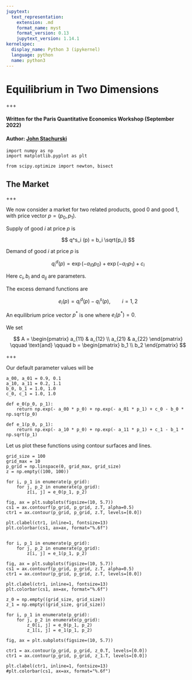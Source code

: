 ```yaml
---
jupytext:
  text_representation:
    extension: .md
    format_name: myst
    format_version: 0.13
    jupytext_version: 1.14.1
kernelspec:
  display_name: Python 3 (ipykernel)
  language: python
  name: python3
---
```


# Equilibrium in Two Dimensions

+++

#### Written for the Paris Quantitative Economics Workshop (September 2022)
#### Author: [John Stachurski](http://johnstachurski.net/)

```{code-cell} ipython3
import numpy as np
import matplotlib.pyplot as plt

from scipy.optimize import newton, bisect
```

## The Market


+++

We now consider a market for two related products, good 0 and good 1, with price vector $p = (p_0, p_1)$.

Supply of good $i$ at price $p$ is 

$$ q^s_i (p) = b_i \sqrt{p_i} $$

Demand of good $i$ at price $p$ is

$$ q^d_i (p) = \exp(-a_{i0} p_0) + \exp(-a_{i1} p_1) + c_i$$

Here $c_i, b_i$ and $a_{ij}$ are parameters.

The excess demand functions are

$$ e_i(p) = q^d_i(p) - q^s_i(p), \qquad i = 1, 2 $$

An equilibrium price vector $p^*$ is one where $e_i(p^*) = 0$.  

We set

$$ 
    A = \begin{pmatrix}
            a_{11} & a_{12} \\
            a_{21} & a_{22}
        \end{pmatrix}
    \qquad \text{and} \qquad
    b = \begin{pmatrix}
            b_1 \\
            b_2
        \end{pmatrix}
$$

+++

Our default parameter values will be

```{code-cell} ipython3
a_00, a_01 = 0.9, 0.1
a_10, a_11 = 0.2, 1.1
b_0, b_1 = 1.0, 1.0
c_0, c_1 = 1.0, 1.0
```

```{code-cell} ipython3
def e_0(p_0, p_1):
    return np.exp(- a_00 * p_0) + np.exp(- a_01 * p_1) + c_0 - b_0 * np.sqrt(p_0)
```

```{code-cell} ipython3
def e_1(p_0, p_1):
    return np.exp(- a_10 * p_0) + np.exp(- a_11 * p_1) + c_1 - b_1 * np.sqrt(p_1)
```

Let us plot these functions using contour surfaces and lines.

```{code-cell} ipython3
grid_size = 100
grid_max = 10
p_grid = np.linspace(0, grid_max, grid_size)
z = np.empty((100, 100))

for i, p_1 in enumerate(p_grid):
    for j, p_2 in enumerate(p_grid):
        z[i, j] = e_0(p_1, p_2)

fig, ax = plt.subplots(figsize=(10, 5.7))
cs1 = ax.contourf(p_grid, p_grid, z.T, alpha=0.5)
ctr1 = ax.contour(p_grid, p_grid, z.T, levels=[0.0])

plt.clabel(ctr1, inline=1, fontsize=13)
plt.colorbar(cs1, ax=ax, format="%.6f")
```

```{code-cell} ipython3

for i, p_1 in enumerate(p_grid):
    for j, p_2 in enumerate(p_grid):
        z[i, j] = e_1(p_1, p_2)

fig, ax = plt.subplots(figsize=(10, 5.7))
cs1 = ax.contourf(p_grid, p_grid, z.T, alpha=0.5)
ctr1 = ax.contour(p_grid, p_grid, z.T, levels=[0.0])

plt.clabel(ctr1, inline=1, fontsize=13)
plt.colorbar(cs1, ax=ax, format="%.6f")
```

```{code-cell} ipython3
z_0 = np.empty((grid_size, grid_size))
z_1 = np.empty((grid_size, grid_size))

for i, p_1 in enumerate(p_grid):
    for j, p_2 in enumerate(p_grid):
        z_0[i, j] = e_0(p_1, p_2)
        z_1[i, j] = e_1(p_1, p_2)

fig, ax = plt.subplots(figsize=(10, 5.7))

ctr1 = ax.contour(p_grid, p_grid, z_0.T, levels=[0.0])
ctr1 = ax.contour(p_grid, p_grid, z_1.T, levels=[0.0])

plt.clabel(ctr1, inline=1, fontsize=13)
#plt.colorbar(cs1, ax=ax, format="%.6f")
```

```{code-cell} ipython3

```
